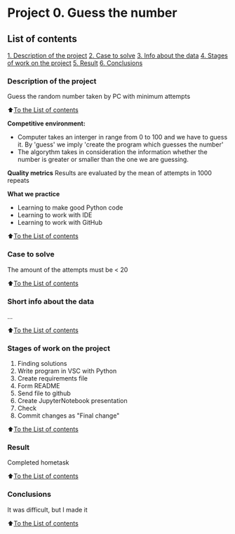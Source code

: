 # Project 0. Guess the number

## List of contents
[1. Description of the project](https://github.com/vesnalinka/SkillFactory/blob/main/project_0/README.md#description-of-the-project)
[2. Case to solve](https://github.com/vesnalinka/SkillFactory/blob/main/project_0/README.md#case-to-solve)
[3. Info about the data](https://github.com/vesnalinka/SkillFactory/blob/main/project_0/README.md#short-info-about-the-data)
[4. Stages of work on the project](https://github.com/vesnalinka/SkillFactory/blob/main/project_0/README.md#stages-of-work-on-the-project)
[5. Result](https://github.com/vesnalinka/SkillFactory/blob/main/project_0/README.md#result)
[6. Conclusions](https://github.com/vesnalinka/SkillFactory/blob/main/project_0/README.md#conclusions)

### Description of the project
Guess the random number taken by PC with minimum attempts

:arrow_up:[To the List of contents](https://github.com/vesnalinka/SkillFactory/blob/main/project_0/README.md#list-of-contents)

**Competitive environment:**
- Computer takes an interger in range from 0 to 100 and we have to guess it. By 'guess' we imply 'create the program which guesses the number'
- The algorythm takes in consideration the information whether the number is greater or smaller than the one we are guessing.

**Quality metrics**
Results are evaluated by the mean of attempts in 1000 repeats

**What we practice**
- Learning to make good Python code
- Learning to work with IDE
- Learning to work with GitHub

:arrow_up:[To the List of contents](https://github.com/vesnalinka/SkillFactory/blob/main/project_0/README.md#list-of-contents)

### Case to solve
The amount of the attempts must be < 20

:arrow_up:[To the List of contents](https://github.com/vesnalinka/SkillFactory/blob/main/project_0/README.md#list-of-contents)

### Short info about the data
...

:arrow_up:[To the List of contents](https://github.com/vesnalinka/SkillFactory/blob/main/project_0/README.md#list-of-contents)

### Stages of work on the project
1. Finding solutions
2. Write program in VSC with Python
3. Create requirements file
4. Form README
5. Send file to github
6. Create JupyterNotebook presentation
7. Check
8. Commit changes as "Final change"

:arrow_up:[To the List of contents](https://github.com/vesnalinka/SkillFactory/blob/main/project_0/README.md#list-of-contents)

### Result
Completed hometask

:arrow_up:[To the List of contents](https://github.com/vesnalinka/SkillFactory/blob/main/project_0/README.md#list-of-contents)

### Conclusions
It was difficult, but I made it

:arrow_up:[To the List of contents](https://github.com/vesnalinka/SkillFactory/blob/main/project_0/README.md#list-of-contents)